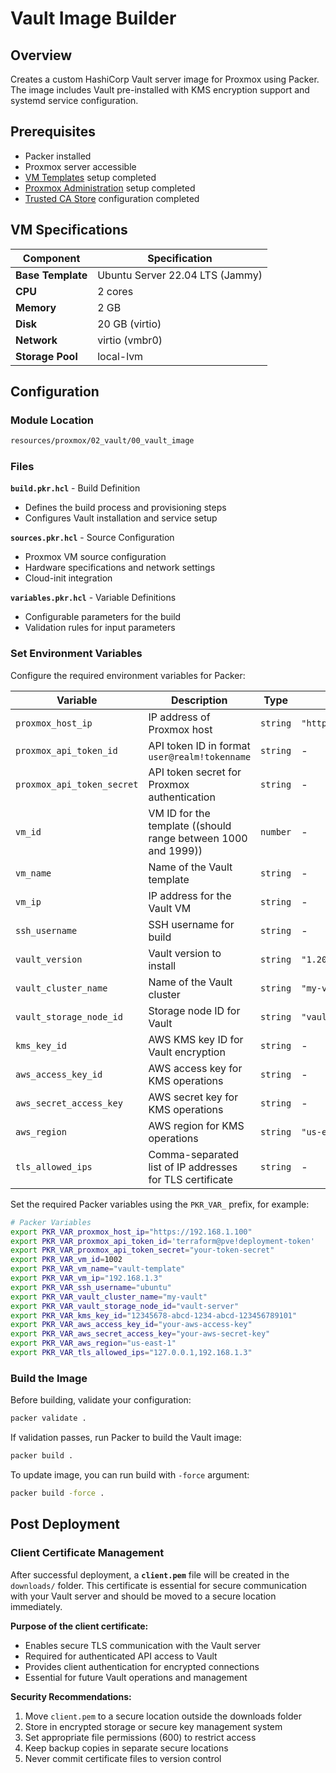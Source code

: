 # Vault Image Builder

## Overview

Creates a custom HashiCorp Vault server image for Proxmox using Packer. The image includes Vault pre-installed with KMS encryption support and systemd service configuration.

## Prerequisites

- Packer installed
- Proxmox server accessible
- [VM Templates](../vm_templates/index.md) setup completed
- [Proxmox Administration](../proxmox_administration/index.md) setup completed
- [Trusted CA Store](../controller/trusted_ca_store.md) configuration completed

## VM Specifications

| Component | Specification |
|-----------|--------------|
| **Base Template** | Ubuntu Server 22.04 LTS (Jammy) |
| **CPU** | 2 cores |
| **Memory** | 2 GB |
| **Disk** | 20 GB (virtio) |
| **Network** | virtio (vmbr0) |
| **Storage Pool** | local-lvm |

## Configuration

### Module Location

```bash
resources/proxmox/02_vault/00_vault_image
```

### Files

**`build.pkr.hcl`** - Build Definition
- Defines the build process and provisioning steps
- Configures Vault installation and service setup

**`sources.pkr.hcl`** - Source Configuration
- Proxmox VM source configuration
- Hardware specifications and network settings
- Cloud-init integration

**`variables.pkr.hcl`** - Variable Definitions
- Configurable parameters for the build
- Validation rules for input parameters

### Set Environment Variables

Configure the required environment variables for Packer:

| Variable | Description | Type | Default | Required |
|----------|-------------|------|---------|----------|
| `proxmox_host_ip` | IP address of Proxmox host | `string` | `"https://192.168.1.100"` | No |
| `proxmox_api_token_id` | API token ID in format `user@realm!tokenname` | `string` | - | Yes |
| `proxmox_api_token_secret` | API token secret for Proxmox authentication | `string` | - | Yes |
| `vm_id` | VM ID for the template ((should range between 1000 and 1999)) | `number` | - | Yes |
| `vm_name` | Name of the Vault template | `string` | - | Yes |
| `vm_ip` | IP address for the Vault VM | `string` | - | Yes |
| `ssh_username` | SSH username for build | `string` | - | Yes |
| `vault_version` | Vault version to install | `string` | `"1.20.4"` | No |
| `vault_cluster_name` | Name of the Vault cluster | `string` | `"my-vault"` | No |
| `vault_storage_node_id` | Storage node ID for Vault | `string` | `"vault-server"` | No |
| `kms_key_id` | AWS KMS key ID for Vault encryption | `string` | - | Yes |
| `aws_access_key_id` | AWS access key for KMS operations | `string` | - | Yes |
| `aws_secret_access_key` | AWS secret key for KMS operations | `string` | - | Yes |
| `aws_region` | AWS region for KMS operations | `string` | `"us-east-1"` | No |
| `tls_allowed_ips` | Comma-separated list of IP addresses for TLS certificate | `string` | - | Yes |

Set the required Packer variables using the `PKR_VAR_` prefix, for example:

```bash
# Packer Variables
export PKR_VAR_proxmox_host_ip="https://192.168.1.100"
export PKR_VAR_proxmox_api_token_id='terraform@pve!deployment-token'
export PKR_VAR_proxmox_api_token_secret="your-token-secret"
export PKR_VAR_vm_id=1002
export PKR_VAR_vm_name="vault-template"
export PKR_VAR_vm_ip="192.168.1.3"
export PKR_VAR_ssh_username="ubuntu"
export PKR_VAR_vault_cluster_name="my-vault"
export PKR_VAR_vault_storage_node_id="vault-server"
export PKR_VAR_kms_key_id="12345678-abcd-1234-abcd-123456789101"
export PKR_VAR_aws_access_key_id="your-aws-access-key"
export PKR_VAR_aws_secret_access_key="your-aws-secret-key"
export PKR_VAR_aws_region="us-east-1"
export PKR_VAR_tls_allowed_ips="127.0.0.1,192.168.1.3"
```

### Build the Image

Before building, validate your configuration:

```bash
packer validate .
```

If validation passes, run Packer to build the Vault image:

```bash
packer build .
```

To update image, you can run build with `-force` argument:
```bash
packer build -force .
```

## Post Deployment

### Client Certificate Management

After successful deployment, a **`client.pem`** file will be created in the `downloads/` folder. This certificate is essential for secure communication with your Vault server and should be moved to a secure location immediately.

**Purpose of the client certificate:**
- Enables secure TLS communication with the Vault server
- Required for authenticated API access to Vault
- Provides client authentication for encrypted connections
- Essential for future Vault operations and management

**Security Recommendations:**
1. Move `client.pem` to a secure location outside the downloads folder
2. Store in encrypted storage or secure key management system
3. Set appropriate file permissions (600) to restrict access
4. Keep backup copies in separate secure locations
5. Never commit certificate files to version control
